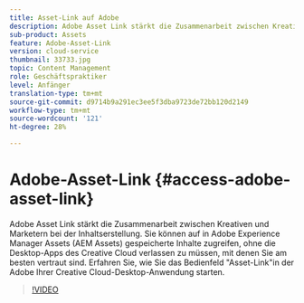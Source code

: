```yaml
---
title: Asset-Link auf Adobe
description: Adobe Asset Link stärkt die Zusammenarbeit zwischen Kreativen und Marketern bei der Inhaltserstellung. Sie können auf in Adobe Experience Manager Assets (AEM Assets) gespeicherte Inhalte zugreifen, ohne die Desktop-Apps des Creative Cloud verlassen zu müssen, mit denen Sie am besten vertraut sind. Erfahren Sie, wie Sie das Bedienfeld "Asset-Link"in der Adobe Ihrer Creative Cloud-Desktop-Anwendung starten.
sub-product: Assets
feature: Adobe-Asset-Link
version: cloud-service
thumbnail: 33733.jpg
topic: Content Management
role: Geschäftspraktiker
level: Anfänger
translation-type: tm+mt
source-git-commit: d9714b9a291ec3ee5f3dba9723de72bb120d2149
workflow-type: tm+mt
source-wordcount: '121'
ht-degree: 28%

---
```



# Adobe-Asset-Link {#access-adobe-asset-link}

Adobe Asset Link stärkt die Zusammenarbeit zwischen Kreativen und Marketern bei der Inhaltserstellung. Sie können auf in Adobe Experience Manager Assets (AEM Assets) gespeicherte Inhalte zugreifen, ohne die Desktop-Apps des Creative Cloud verlassen zu müssen, mit denen Sie am besten vertraut sind. Erfahren Sie, wie Sie das Bedienfeld &quot;Asset-Link&quot;in der Adobe Ihrer Creative Cloud-Desktop-Anwendung starten.

>[!VIDEO](https://video.tv.adobe.com/v/33733/?quality=12)
